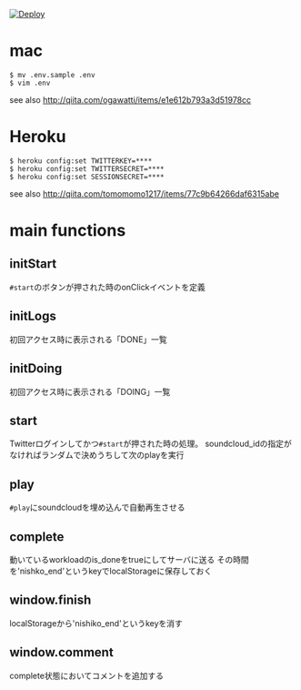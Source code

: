 [![Deploy](https://www.herokucdn.com/deploy/button.png)](https://heroku.com/deploy?template=https://github.com/pandeiro245/245cloud)

# mac

```
$ mv .env.sample .env
$ vim .env
```
see also http://qiita.com/ogawatti/items/e1e612b793a3d51978cc

# Heroku

```
$ heroku config:set TWITTERKEY=****
$ heroku config:set TWITTERSECRET=****
$ heroku config:set SESSIONSECRET=****
```
see also http://qiita.com/tomomomo1217/items/77c9b64266daf6315abe

# main functions

## initStart
`#start`のボタンが押された時のonClickイベントを定義

## initLogs
初回アクセス時に表示される「DONE」一覧

## initDoing
初回アクセス時に表示される「DOING」一覧

## start
Twitterログインしてかつ`#start`が押された時の処理。
soundcloud_idの指定がなければランダムで決めうちして次のplayを実行

## play
`#play`にsoundcloudを埋め込んで自動再生させる

## complete
動いているworkloadのis_doneをtrueにしてサーバに送る
その時間を'nishko_end'というkeyでlocalStorageに保存しておく

## window.finish
localStorageから'nishiko_end'というkeyを消す

## window.comment
complete状態においてコメントを追加する

